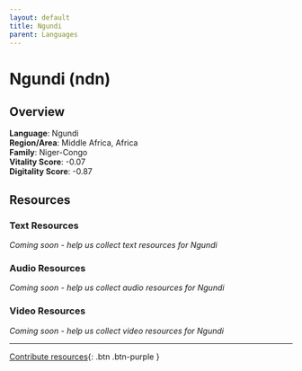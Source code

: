 ```yaml
---
layout: default
title: Ngundi
parent: Languages
---
```


# Ngundi (ndn)

## Overview

**Language**: Ngundi  
**Region/Area**: Middle Africa, Africa  
**Family**: Niger-Congo  
**Vitality Score**: -0.07  
**Digitality Score**: -0.87  

## Resources

### Text Resources
*Coming soon - help us collect text resources for Ngundi*

### Audio Resources
*Coming soon - help us collect audio resources for Ngundi*

### Video Resources
*Coming soon - help us collect video resources for Ngundi*

---

[Contribute resources](https://fairtrain.github.io/){: .btn .btn-purple }
